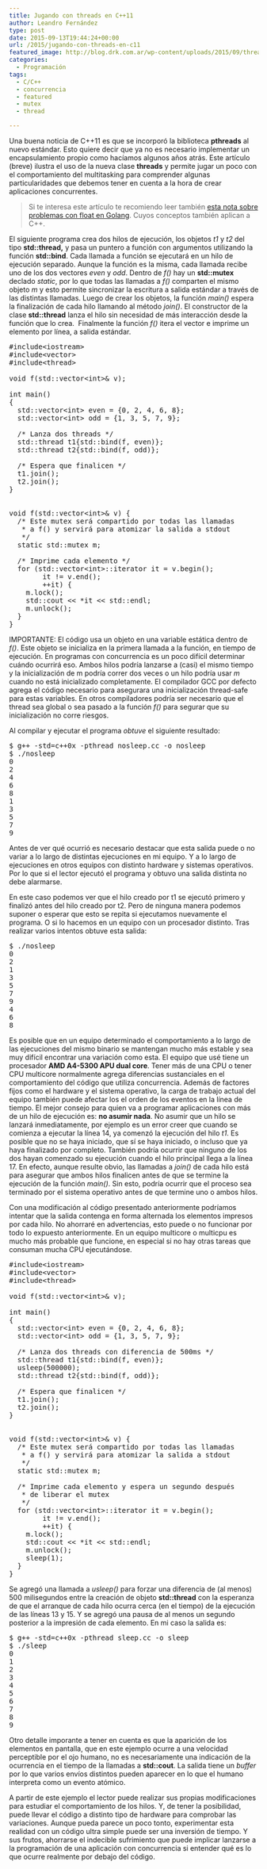```yaml
---
title: Jugando con threads en C++11
author: Leandro Fernández
type: post
date: 2015-09-13T19:44:24+00:00
url: /2015/jugando-con-threads-en-c11
featured_image: http://blog.drk.com.ar/wp-content/uploads/2015/09/threads.png
categories:
  - Programación
tags:
  - C/C++
  - concurrencia
  - featured
  - mutex
  - thread

---
```

<div class="wp-block-columns">
  <div class="wp-block-column" style="flex-basis:66.66%">
    <p>
      Una buena noticia de C++11 es que se incorporó la biblioteca <strong>pthreads</strong> al nuevo estándar. Esto quiere decir que ya no es necesario implementar un encapsulamiento propio como hacíamos algunos años atrás. Este artículo (breve) ilustra el uso de la nueva clase <strong>threads</strong> y permite jugar un poco con el comportamiento del multitasking para comprender algunas particularidades que debemos tener en cuenta a la hora de crear aplicaciones concurrentes.
    </p>
  </div>
  
  <div class="wp-block-column" style="flex-basis:33.33%">
    <blockquote class="wp-block-quote">
      <p>
        Si te interesa este artículo te recomiendo leer también <a href="https://blog.drk.com.ar/2020/problema-de-redondeo-con-float-en-golang" data-type="post" data-id="2553">esta nota sobre problemas con float en Golang</a>. Cuyos conceptos también aplican a C++.
      </p>
    </blockquote>
  </div>
</div>

El siguiente programa crea dos hilos de ejecución, los objetos _t1_ y _t2_ del tipo **std::thread,** y pasa un puntero a función con argumentos utilizando la función **std::bind**. Cada llamada a función se ejecutará en un hilo de ejecución separado. Aunque la función es la misma, cada llamada recibe uno de los dos vectores _even_ y _odd_. Dentro de _f()_ hay un **std::mutex** declado&nbsp;_static_, por lo que todas las llamadas a _f()_ comparten el mismo objeto _m_ y esto permite sincronizar la escritura a salida estándar a través de las distintas llamadas. Luego de crear los objetos, la función _main()_ espera la finalización de cada hilo llamando al método _join()_. El constructor de la clase **std::thread** lanza el hilo sin necesidad de más interacción desde la función que lo crea. &nbsp;Finalmente la función _f()_ itera el vector e imprime un elemento por línea, a salida estándar.

<!--more-->

<pre class="EnlighterJSRAW" data-enlighter-language="cpp" data-enlighter-theme="" data-enlighter-highlight="" data-enlighter-linenumbers="" data-enlighter-lineoffset="" data-enlighter-title="" data-enlighter-group="">#include&lt;iostream>
#include&lt;vector>
#include&lt;thread>
 
void f(std::vector&lt;int>& v);
 
int main()
{
  std::vector&lt;int> even = {0, 2, 4, 6, 8};
  std::vector&lt;int> odd = {1, 3, 5, 7, 9};
 
  /* Lanza dos threads */
  std::thread t1{std::bind(f, even)};
  std::thread t2{std::bind(f, odd)};
 
  /* Espera que finalicen */
  t1.join();
  t2.join();
}
 
 
void f(std::vector&lt;int>& v) {
  /* Este mutex será compartido por todas las llamadas
   * a f() y servirá para atomizar la salida a stdout
   */
  static std::mutex m;
 
  /* Imprime cada elemento */
  for (std::vector&lt;int>::iterator it = v.begin();
        it != v.end();
        ++it) {
    m.lock();
    std::cout &lt;&lt; *it &lt;&lt; std::endl;
    m.unlock();
  }
}</pre>

IMPORTANTE: El código usa un objeto en una variable estática dentro de _f()_. Este objeto se inicializa en la primera llamada a la función, en tiempo de ejecución. En programas con concurrencia es un poco difícil determinar cuándo ocurrirá eso. Ambos hilos podría lanzarse a (casi) el mismo tiempo y la inicialización de m podría correr dos veces o un hilo podría usar _m_ cuando no está inicializado completamente. El compilador GCC por defecto agrega el código necesario para asegurara una inicialización thread-safe para estas variables. En otros compiladores podría ser necesario que el thread sea global o sea pasado a la función _f()_ para segurar que su inicialización no corre riesgos.

Al compilar y ejecutar el programa _obtuve_ el siguiente resultado:

<pre class="EnlighterJSRAW" data-enlighter-language="generic" data-enlighter-theme="" data-enlighter-highlight="" data-enlighter-linenumbers="" data-enlighter-lineoffset="" data-enlighter-title="" data-enlighter-group="">$ g++ -std=c++0x -pthread nosleep.cc -o nosleep
$ ./nosleep
0
2
4
6
8
1
3
5
7
9</pre>

Antes de ver qué ocurrió es necesario destacar que esta salida puede o no variar a lo largo de distintas ejecuciones en mi equipo. Y a lo largo de ejecuciones en otros equipos con distinto hardware y sistemas operativos. Por lo que si el lector ejecutó el programa y obtuvo una salida distinta no debe alarmarse.

En este caso podemos ver que el hilo creado por t1 se ejecutó primero y finalizó antes del hilo creado por t2. Pero de ninguna manera podemos suponer o esperar que esto se repita si ejecutamos nuevamente el programa. O si lo hacemos en un equipo con un procesador distinto. Tras realizar varios intentos obtuve esta salida:

<pre class="EnlighterJSRAW" data-enlighter-language="shell" data-enlighter-theme="" data-enlighter-highlight="" data-enlighter-linenumbers="" data-enlighter-lineoffset="" data-enlighter-title="" data-enlighter-group="">$ ./nosleep
0
2
1
3
5
7
9
4
6
8</pre>

Es posible que en un equipo determinado el comportamiento a lo largo de las ejecuciones del mismo binario se mantengan mucho más estable y sea muy difícil encontrar una variación como esta. El equipo que usé tiene un procesador **AMD A4-5300 APU dual core**. Tener más de una CPU o tener CPU multicore normalmente agrega diferencias sustanciales en el comportamiento del código que utiliza concurrencia. Además de factores fijos como el hardware y el sistema operativo, la carga de trabajo actual del equipo también puede afectar los el orden de los eventos en la línea de tiempo. El mejor consejo para quien va a programar aplicaciones con más de un hilo de ejecución es: **no asumir nada**. No asumir que un hilo se lanzará inmediatamente, por ejemplo es un error creer que cuando se comienza a ejecutar la línea 14, ya comenzó la ejecución del hilo _t1_. Es posible que no se haya iniciado, que sí se haya iniciado, o incluso que ya haya finalizado por completo. También podría ocurrir que ninguno de los dos hayan comenzado su ejecución cuando el hilo principal llega a la línea 17. En efecto, aunque resulte obvio, las llamadas a _join()_ de cada hilo está para asegurar que ambos hilos finalicen antes de que se termine la ejecución de la función _main()_. Sin esto, podría ocurrir que el proceso sea terminado por el sistema operativo antes de que termine uno o ambos hilos.

Con una modificación al código presentado anteriormente podríamos intentar que la salida contenga en forma alternada los elementos impresos por cada hilo. No ahorraré en advertencias, esto puede o no funcionar por todo lo expuesto anteriormente. En un equipo multicore o multicpu es mucho más probable que funcione, en especial si no hay otras tareas que consuman mucha CPU ejecutándose.

<pre class="EnlighterJSRAW" data-enlighter-language="cpp" data-enlighter-theme="" data-enlighter-highlight="" data-enlighter-linenumbers="" data-enlighter-lineoffset="" data-enlighter-title="" data-enlighter-group="">#include&lt;iostream>
#include&lt;vector>
#include&lt;thread>
 
void f(std::vector&lt;int>& v);
 
int main()
{
  std::vector&lt;int> even = {0, 2, 4, 6, 8};
  std::vector&lt;int> odd = {1, 3, 5, 7, 9};
 
  /* Lanza dos threads con diferencia de 500ms */
  std::thread t1{std::bind(f, even)};
  usleep(500000);
  std::thread t2{std::bind(f, odd)};
 
  /* Espera que finalicen */
  t1.join();
  t2.join();
}
 
 
void f(std::vector&lt;int>& v) {
  /* Este mutex será compartido por todas las llamadas
   * a f() y servirá para atomizar la salida a stdout
   */
  static std::mutex m;
 
  /* Imprime cada elemento y espera un segundo después
   * de liberar el mutex
   */
  for (std::vector&lt;int>::iterator it = v.begin();
        it != v.end();
        ++it) {
    m.lock();
    std::cout &lt;&lt; *it &lt;&lt; std::endl;
    m.unlock();
    sleep(1);
  }
}</pre>

Se agregó una llamada a _usleep()_ para forzar una diferencia de (al menos) 500 milisegundos entre la creación de objeto **std::thread** con la esperanza de que el arranque de cada hilo ocurra cerca (en el tiempo) de la ejecución de las líneas 13 y 15. Y se agregó una pausa de al menos un segundo posterior a la impresión de cada elemento. En mi caso la salida es:

<pre class="EnlighterJSRAW" data-enlighter-language="generic" data-enlighter-theme="" data-enlighter-highlight="" data-enlighter-linenumbers="" data-enlighter-lineoffset="" data-enlighter-title="" data-enlighter-group="">$ g++ -std=c++0x -pthread sleep.cc -o sleep
$ ./sleep
0
1
2
3
4
5
6
7
8
9</pre>

Otro detalle imporante a tener en cuenta es que la aparición de los elementos en pantalla, que en este ejemplo ocurre a una velocidad perceptible por el ojo humano, no es necesariamente una indicación de la ocurrencia en el tiempo de la llamadas a **std::cout**. La salida tiene un _buffer_ por lo que varios envíos distintos pueden aparecer en lo que el humano interpreta como un evento atómico.

A partir de este ejemplo el lector puede realizar sus propias modificaciones para estudiar el comportamiento de los hilos. Y, de tener la posibilidad, puede llevar el código a distinto tipo de hardware para comprobar las variaciones. Aunque pueda parece un poco tonto, experimentar esta realidad con un código ultra simple puede ser una inversión de tiempo. Y sus frutos, ahorrarse el indecible sufrimiento que puede implicar lanzarse a la programación de una aplicación con concurrencia si entender qué es lo que ocurre realmente por debajo del código.
